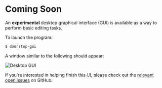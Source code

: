 # Coming Soon

An **experimental** desktop graphical interface (GUI) is available as a way to perform basic editing tasks.

To launch the program:

```sh
$ doorstop-gui
```

A window similar to the following should appear:

![Desktop GUI](desktop-gui.png)

If you're interested in helping finish this UI, please check out the [relevant open issues](https://github.com/jacebrowning/doorstop/issues?utf8=%E2%9C%93&q=is%3Aissue+is%3Aopen+gui) on GitHub.
